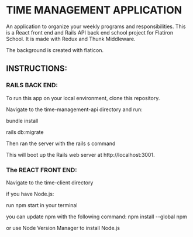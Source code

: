 <h1>TIME MANAGEMENT APPLICATION</h1>
An application to organize your weekly programs and responsibilities.
This is a React front end and Rails API back end school project for Flatiron School. It is made with Redux and Thunk Middleware.

The background is created with flaticon.

<h2>INSTRUCTIONS:</h2>

<h3>RAILS BACK END:</h3>
To run this app on your local environment, clone this repository.

Navigate to the time-management-api directory and run:

bundle install

rails db:migrate

Then ran the server with the rails s command

This will boot up the Rails web server at http://localhost:3001.

<h3>The REACT FRONT END:</h3>

Navigate to the time-client directory

if you have Node.js: 

run npm start in your terminal

you can update npm with the following command: 
npm install --global npm

or use Node Version Manager to install Node.js

